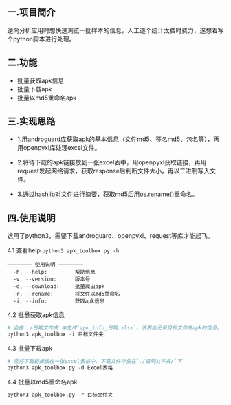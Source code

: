 ## 一.项目简介
逆向分析应用时想快速浏览一批样本的信息，人工逐个统计太费时费力，遂想着写个python脚本进行处理。

## 二.功能
- 批量获取apk信息
- 批量下载apk
- 批量以md5重命名apk

## 三.实现思路
- 1.用androguard库获取apk的基本信息（文件md5、签名md5、包名等），再用openpyxl库处理excel文件。

- 2.将待下载的apk链接放到一张excel表中，用openpyxl获取链接，再用request发起网络请求，获取response后判断文件大小，再以二进制写入文件。

- 3.通过hashlib对文件进行摘要，获取md5后用os.rename()重命名。

## 四.使用说明
选用了python3，需要下载androguard、openpyxl、request等库才能起飞。

4.1 查看help
`python3 apk_toolbox.py -h`

```
———————— 使用说明 ————————
  -h, --help:         帮助信息
  -v, --version:      版本号
  -d, --download:     批量爬虫apk
  -r, --rename:       将文件以md5重命名
  -i, --info:         获取apk信息
```

4.2 批量获取apk信息
```python
# 会在`./日期文件夹`中生成`apk_info_日期.xlsx`，该表会记录目标文件夹apk的信息。
python3 apk_toolbox -i 目标文件夹
```

4.3 批量下载apk
```python
# 需将下载链接放在一张excel表格中，下载文件存放在`./日期文件夹/`下
python3 apk_toolbox.py -d Excel表格
```

4.4 批量以md5重命名apk
```python
python3 apk_toolbox.py -r 目标文件夹
```
